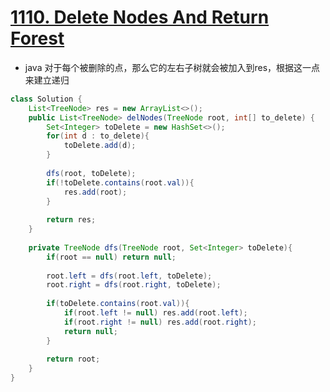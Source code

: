# [1110. Delete Nodes And Return Forest](https://leetcode.com/problems/delete-nodes-and-return-forest/description/)

* java 对于每个被删除的点，那么它的左右子树就会被加入到res，根据这一点来建立递归

```java
class Solution {
    List<TreeNode> res = new ArrayList<>();
    public List<TreeNode> delNodes(TreeNode root, int[] to_delete) {
        Set<Integer> toDelete = new HashSet<>();
        for(int d : to_delete){
            toDelete.add(d);
        }
        
        dfs(root, toDelete);
        if(!toDelete.contains(root.val)){
            res.add(root);
        }
        
        return res;
    }
    
    private TreeNode dfs(TreeNode root, Set<Integer> toDelete){
        if(root == null) return null;
        
        root.left = dfs(root.left, toDelete);
        root.right = dfs(root.right, toDelete);
        
        if(toDelete.contains(root.val)){
            if(root.left != null) res.add(root.left);
            if(root.right != null) res.add(root.right);
            return null;
        }
        
        return root;
    }
}

```
